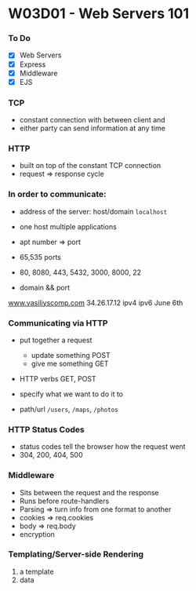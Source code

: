 # W03D01 - Web Servers 101

### To Do
- [x] Web Servers
- [x] Express
- [x] Middleware
- [x] EJS

### TCP
* constant connection with between client and 
* either party can send information at any time

### HTTP
* built on top of the constant TCP connection
* request => response cycle

### In order to communicate:
* address of the server: host/domain `localhost`
* one host multiple applications
* apt number => port
* 65,535 ports
* 80, 8080, 443, 5432, 3000, 8000, 22

* domain && port

www.vasiliyscomp.com 34.26.17.12 ipv4 ipv6 June 6th

### Communicating via HTTP
* put together a request
  * update something POST
  * give me something GET
* HTTP verbs GET, POST

* specify what we want to do it to
* path/url  `/users`, `/maps`, `/photos`

### HTTP Status Codes
* status codes tell the browser how the request went
* 304, 200, 404, 500

### Middleware
* Sits between the request and the response
* Runs before route-handlers
* Parsing => turn info from one format to another
* cookies => req.cookies
* body => req.body
* encryption

### Templating/Server-side Rendering
1. a template
2. data


